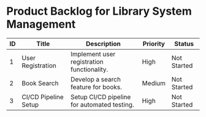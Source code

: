 # Product Backlog for Library System Management

| ID | Title | Description | Priority | Status |
|---|---|---|---|---|
| 1 | User Registration | Implement user registration functionality. | High | Not Started |
| 2 | Book Search | Develop a search feature for books. | Medium | Not Started |
| 3 | CI/CD Pipeline Setup | Setup CI/CD pipeline for automated testing. | High | Not Started | 
